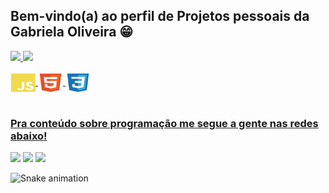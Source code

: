 ## Bem-vindo(a) ao perfil de Projetos pessoais da Gabriela Oliveira 😁

 <div>
   <a href="https://github.com/GabrielaOliveira-code">
   <img height="180em" src="https://github-readme-stats.vercel.app/api?username=GabrielaOliveira-code&show_icons=true&theme=omnit&include_all_commits=true&count_private=true"/>
   <img height="180em" src="https://github-readme-stats.vercel.app/api/top-langs/?username=GabrielaOliveira-code&layout=compact&langs_count=6&theme=omni"/>

</div>
<div style="display: inline_block"><br>
  <img align="center" alt="Js" height="30" width="40" src="https://raw.githubusercontent.com/devicons/devicon/master/icons/javascript/javascript-plain.svg">
  <img align="center" alt="HTML" height="30" width="40" src="https://raw.githubusercontent.com/devicons/devicon/master/icons/html5/html5-original.svg">
  <img align="center" alt="CSS" height="30" width="40" src="https://raw.githubusercontent.com/devicons/devicon/master/icons/css3/css3-original.svg">
</div>
 
 <br>
 
  ### Pra conteúdo sobre programação me segue a gente nas redes abaixo!
 
<div> 
  <a href="https://instagram.com/OliverGaabs" target="_blank"><img src="https://img.shields.io/badge/-Instagram-%23E4405F?style=for-the-badge&logo=instagram&logoColor=white" target="_blank"></a>
  <a href = "mailto:contato.olivergaabs@gmail.com"><img src="https://img.shields.io/badge/-Gmail-%23333?style=for-the-badge&logo=gmail&logoColor=white" target="_blank"></a>
  <a href="https://www.linkedin.com/in/gabriela-oliveira-a83b47211/" target="_blank"><img src="https://img.shields.io/badge/-LinkedIn-%230077B5?style=for-the-badge&logo=linkedin&logoColor=white" target="_blank"></a> 
 
  ![Snake animation](https://github.com/GabrielaOliveira-code/GabrielaOliveira-code/blob/output/github-contribution-grid-snake.svg)

</div>
